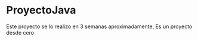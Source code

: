 # ProyectoJava
Este proyecto se lo realizo en 3 semanas aproximadamente, 
Es un proyecto desde cero
